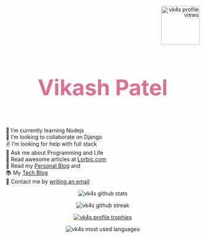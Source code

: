 <div align="center">
      <!-- PROFILE VIEWS -->
    <p align="right" style="line-height:1em"> 
    <img  style="width:100px" src="https://komarev.com/ghpvc/?username=vk4s&label=Profile%20views&color=d87093&style=flat" alt="vk4s profile views" /></p>
    <!-- NAME -->
    <h1 id="name" align="center" style="font-weight:bolder;color: palevioletred; font-size:4em">Vikash Patel</h1>
    <br>
    <p align="left">
    🌱 I’m currently learning Nodejs  <br>
    👯 I’m looking to collaborate on Django  <br>
    ✌ I’m looking for help with full stack  <br>
    💬 Ask me about Programming and Life  <br>
    📖 Read awesome articles at <a href="https://www.lorbic.com" target="_BLANK"> Lorbic.com </a> <br>
    📖 Read my <a href="https://vk4s.github.io/index.html">Personal Blog</a> and  <br>
    📚 My <a href="https://villageprogrammer.blogspot.com">Tech Blog</a>  <br>
    📧 Contact me by <a href="mailto:vikash@lrbc.ml" alt="vikash@lrbc.ml">writing an email</a><br>
    </p>
    <!-- GITHUB STATS -->
    <p align="center"> <img src="https://github-readme-stats.vercel.app/api?username=vk4s&theme=dracula&show_icons=true&count_private=true" alt="vk4s github stats" /> </p>
    <!-- GITHUB STREAK -->
    <p align="center"><img src="https://github-readme-streak-stats.herokuapp.com/?user=vk4s&theme=dracula" alt="vk4s github streak" /></p>
    <!-- TROPHIES -->
    <p align="center"> <a href="https://github.com/ryo-ma/github-profile-trophy"><img style="" src="https://github-profile-trophy.vercel.app/?username=vk4s&theme=dracula" alt="vk4s profile trophies" /></a> </p>
    <!-- MOST USED LANGUAGES -->
    <p align="center"><img  src="https://github-readme-stats.vercel.app/api/top-langs?username=vk4s&show_icons=true&locale=en&layout=compact&theme=dracula" alt="vk4s most used languages" /></p>

</div>
